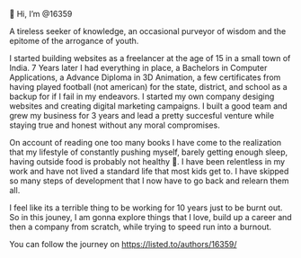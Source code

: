 👋 Hi, I’m @16359

A tireless seeker of knowledge, an occasional purveyor of wisdom and the epitome of the arrogance of youth.

I started building websites as a freelancer at the age of 15 in a small town of India. 7 Years later I had everything in place, a Bachelors in Computer Applications, a Advance Diploma in 3D Animation, a few certificates from having played football (not american) for the state, district, and school as a backup for if I fail in my endeavors. I started my own company desiging websites and creating digital marketing campaigns. I built a good team and grew my business for 3 years and lead a pretty succesful venture while staying true and honest without any moral compromises.

On account of reading one too many books I have come to the realization that my lifestyle of constantly pushing myself, barely getting enough sleep, having outside food is probably not healthy 🤯. I have been relentless in my work and have not lived a standard life that most kids get to. I have skipped so many steps of development that I now have to go back and relearn them all.

I feel like its a terrible thing to be working for 10 years just to be burnt out. So in this jouney, I am gonna explore things that I love, build up a career and then a company from scratch, while trying to speed run into a burnout.

You can follow the journey on https://listed.to/authors/16359/
